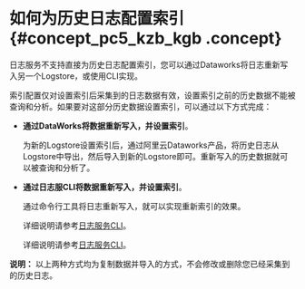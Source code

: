 # 如何为历史日志配置索引 {#concept_pc5_kzb_kgb .concept}

日志服务不支持直接为历史日志配置索引，您可以通过Dataworks将日志重新写入另一个Logstore，或使用CLI实现。

索引配置仅对设置索引后采集到的日志数据有效，设置索引之前的历史数据不能被查询和分析。如果要对这部分历史数据设置索引，可以通过以下方式完成：

-   **通过DataWorks将数据重新写入，并设置索引**。

    为新的Logstore设置索引后，通过阿里云Dataworks产品，将历史日志从Logstore中导出，然后导入到新的Logstore即可。重新写入的历史数据就可以被查询和分析了。

-   **通过日志服CLI将数据重新写入，并设置索引**。

    通过命令行工具将日志重新写入，就可以实现重新索引的效果。

    详细说明请参考[日志服务CLI](https://aliyun-log-cli.readthedocs.io/en/latest/tutorials/tutorial_copy_data.html#id5)。

    详细说明请参考[日志服务CLI](https://aliyun-log-cli.readthedocs.io/en/latest/README.html)。


**说明：** 以上两种方式均为复制数据并导入的方式，不会修改或删除您已经采集到的历史日志。


